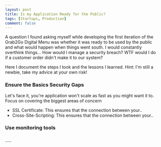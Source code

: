```yaml
---
layout: post
title: Is my Application Ready for the Public?
tags: [Startups, Production]
comment: false
---
```


A question I found asking myself while developing the first iteration of the Grab2Go Digital Menu was whether it was ready to be used by the public and what would happen when things went south. I would constantly overthink things... How would I manage a security breach? WTF would I do if a customer order didn't make it to our system?

Here I document the steps I took and the lessons I learned. Hint: I'm still a newbie, take my advice at your own risk!

### Ensure the Basics Security Gaps

Let's face it, you're application won't scale as fast as you might want it to. Focus on covering the biggest areas of concern
<ul>
    <li>SSL Certificate: This ensures that the connection between your..</li>
    <li>Cross-Site-Scripting: This ensures that the connection between your..</li>
</ul>

### Use monitoring tools


### 


.....

